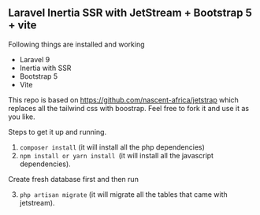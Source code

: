 
## Laravel Inertia SSR with JetStream + Bootstrap 5 + vite

Following things are installed and working

- Laravel 9
- Inertia with SSR
- Bootstrap 5
- Vite

This repo is based on https://github.com/nascent-africa/jetstrap which replaces 
all the tailwind css with boostrap.
Feel free to fork it and use it as you like. 


Steps to get it up and running. 

1. `composer install` (it will install all the php dependencies)
2. `npm install or yarn install `(it will install all the javascript dependencies).

Create fresh database first and then run

3. `php artisan migrate` (it will migrate all the tables that came with jetstream).
